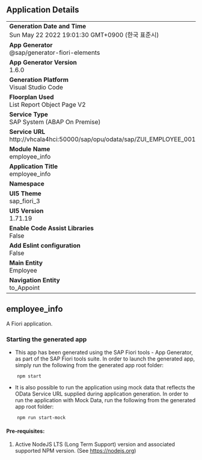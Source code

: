 ## Application Details
|               |
| ------------- |
|**Generation Date and Time**<br>Sun May 22 2022 19:01:30 GMT+0900 (한국 표준시)|
|**App Generator**<br>@sap/generator-fiori-elements|
|**App Generator Version**<br>1.6.0|
|**Generation Platform**<br>Visual Studio Code|
|**Floorplan Used**<br>List Report Object Page V2|
|**Service Type**<br>SAP System (ABAP On Premise)|
|**Service URL**<br>http://vhcala4hci:50000/sap/opu/odata/sap/ZUI_EMPLOYEE_001
|**Module Name**<br>employee_info|
|**Application Title**<br>employee_info|
|**Namespace**<br>|
|**UI5 Theme**<br>sap_fiori_3|
|**UI5 Version**<br>1.71.19|
|**Enable Code Assist Libraries**<br>False|
|**Add Eslint configuration**<br>False|
|**Main Entity**<br>Employee|
|**Navigation Entity**<br>to_Appoint|

## employee_info

A Fiori application.

### Starting the generated app

-   This app has been generated using the SAP Fiori tools - App Generator, as part of the SAP Fiori tools suite.  In order to launch the generated app, simply run the following from the generated app root folder:

```
    npm start
```

- It is also possible to run the application using mock data that reflects the OData Service URL supplied during application generation.  In order to run the application with Mock Data, run the following from the generated app root folder:

```
    npm run start-mock
```

#### Pre-requisites:

1. Active NodeJS LTS (Long Term Support) version and associated supported NPM version.  (See https://nodejs.org)


